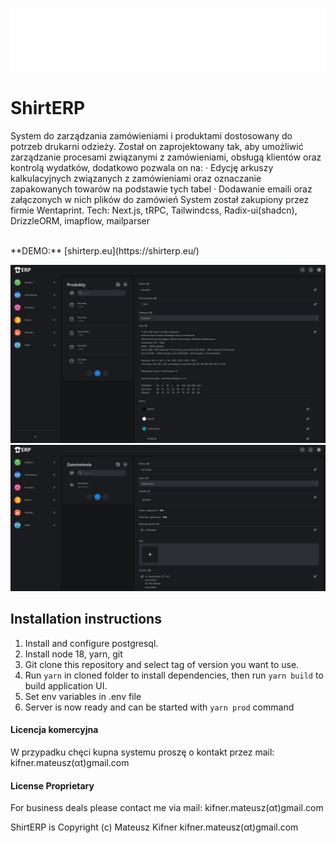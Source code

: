 ![ShirtERP](/.github/logo.png)

# ShirtERP

System do zarządzania zamówieniami i produktami dostosowany do potrzeb drukarni odzieży. Został  on zaprojektowany tak, aby umożliwić zarządzanie procesami związanymi z zamówieniami, obsługą klientów oraz kontrolą wydatków, dodatkowo pozwala on na:
·	Edycję arkuszy kalkulacyjnych związanych z zamówieniami oraz oznaczanie zapakowanych towarów na podstawie tych tabel
·	Dodawanie emaili oraz załączonych w nich plików do zamówień
System został zakupiony przez firmie Wentaprint.
Tech:  Next.js, tRPC, Tailwindcss, Radix-ui(shadcn), DrizzleORM, imapflow, mailparser

<br/>
**DEMO:** [shirterp.eu](https://shirterp.eu/)
<br/>


![Produkty](.github/ShirtERP.png)
![Zamówienia](.github/ShirtERP2.png)

## Installation instructions

1. Install and configure postgresql.
2. Install node 18, yarn, git
3. Git clone this repository and select tag of version you want to use.
4. Run `yarn` in cloned folder to install dependencies, then run `yarn build` to build application UI.
5. Set env variables in .env file
6. Server is now ready and can be started with `yarn prod` command

#### Licencja komercyjna
W przypadku chęci kupna systemu proszę o kontakt przez mail: kifner.mateusz(αt)gmail.com

#### License Proprietary
For business deals please contact me via mail: kifner.mateusz(αt)gmail.com

ShirtERP is Copyright (c) Mateusz Kifner kifner.mateusz(αt)gmail.com
